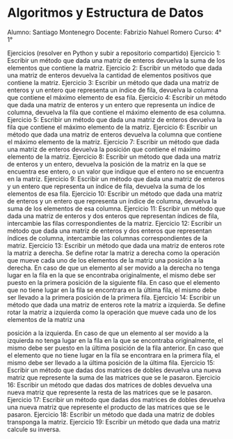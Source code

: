 # Algoritmos y Estructura de Datos
Alumno: Santiago Montenegro
Docente: Fabrizio Nahuel Romero
Curso: 4° 1°



Ejercicios (resolver en Python y subir a repositorio compartido)
Ejercicio 1:
Escribir un método que dada una matriz de enteros devuelva la suma de los elementos que
contiene la matriz.
Ejercicio 2:
Escribir un método que dada una matriz de enteros devuelva la cantidad de elementos
positivos que contiene la matriz.
Ejercicio 3:
Escribir un método que dada una matriz de enteros y un entero que representa un índice de
fila, devuelva la columna que contiene el máximo elemento de esa fila.
Ejercicio 4:
Escribir un método que dada una matriz de enteros y un entero que representa un índice de
columna, devuelva la fila que contiene el máximo elemento de esa columna.
Ejercicio 5:
Escribir un método que dada una matriz de enteros devuelva la fila que contiene el máximo
elemento de la matriz.
Ejercicio 6:
Escribir un método que dada una matriz de enteros devuelva la columna que contiene el
máximo elemento de la matriz.
Ejercicio 7:
Escribir un método que dada una matriz de enteros devuelva la posición que contiene el
máximo elemento de la matriz.
Ejercicio 8:
Escribir un método que dada una matriz de enteros y un entero, devuelva la posición de la
matriz en la que se encuentra ese entero, o un valor que indique que el entero no se
encuentra en la matriz.
Ejercicio 9:
Escribir un método que dada una matriz de enteros y un entero que representa un índice de
fila, devuelva la suma de los elementos de esa fila.
Ejercicio 10:
Escribir un método que dada una matriz de enteros y un entero que representa un índice de
columna, devuelva la suma de los elementos de esa columna.
Ejercicio 11:
Escribir un método que dada una matriz de enteros y dos enteros que representan índices de
fila, intercambie las filas correspondientes de la matriz.
Ejercicio 12:
Escribir un método que dada una matriz de enteros y dos enteros que representan índices de
columna, intercambie las columnas correspondientes de la matriz.
Ejercicio 13:
Escribir un método que dada una matriz de enteros rote la matriz a derecha. Se define rotar la
matriz a derecha como la operación que mueve cada uno de los elementos de la matriz una
posición a la derecha. En caso de que un elemento al ser movido a la derecha no tenga lugar
en la fila en la que se encontraba originalmente, el mismo debe ser puesto en la primera
posición de la siguiente fila. En caso que el elemento que no tiene lugar en la fila se encontrara
en la última fila, el mismo debe ser llevado a la primera posición de la primera fila.
Ejercicio 14:
Escribir un método que dada una matriz de enteros rote la matriz a izquierda. Se define rotar
la matriz a izquierda como la operación que mueve cada uno de los elementos de la matriz una

posición a la izquierda. En caso de que un elemento al ser movido a la izquierda no tenga lugar
en la fila en la que se encontraba originalmente, el mismo debe ser puesto en la última
posición de la fila anterior. En caso que el elemento que no tiene lugar en la fila se encontrara
en la primera fila, el mismo debe ser llevado a la última posición de la última fila.
Ejercicio 15:
Escribir un método que dadas dos matrices de dobles devuelva una nueva matriz que
represente la suma de las matrices que se le pasaron.
Ejercicio 16:
Escribir un método que dadas dos matrices de dobles devuelva una nueva matriz que represente la
resta de las matrices que se le pasaron.
Ejercicio 17:
Escribir un método que dadas dos matrices de dobles devuelva una nueva matriz que
represente el producto de las matrices que se le pasaron.
Ejercicio 18:
Escribir un método que dada una matriz de dobles transponga la matriz.
Ejercicio 19:
Escribir un método que dada una matriz calcule su inversa.
